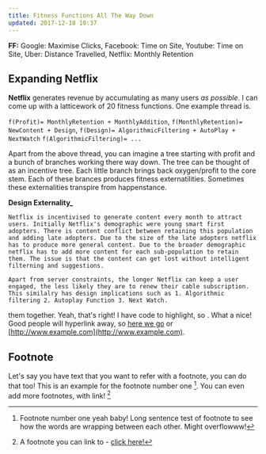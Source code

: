 ```yaml
---
title: Fitness Functions All The Way Down 
updated: 2017-12-18 10:37
---
```


**FF:** Google: Maximise Clicks, Facebook: Time on Site, Youtube: Time on Site, Uber: Distance Travelled, Netflix: Monthly Retention

## Expanding Netflix

**Netflix** generates revenue by accumulating as many users _as possible_. I can come up with a latticework of 20 fitness functions. One example thread is. 

`f(Profit)= MonthlyRetention + MonthlyAddition`, 
`f(MonthlyRetention)= NewContent + Design`, 
`f(Design)= AlgorithmicFiltering + AutoPlay + NextWatch`
`f(AlgorithmicFiltering)= ...`

Apart from the above thread, you can imagine a tree starting with profit and a bunch of branches working there way down. The tree can be thought of as an incentive tree. Each little branch brings back oxygen/profit to the core stem. Each of these brances produces fitness externatilities. Sometimes these externalities transpire from happenstance. 

**Design Externality_**  
```
Netflix is incentivised to generate content every month to attract users. Initially Netflix's demographic were young smart first adopters. There is content conflict between retaining this population and adding late adopters. Due to the size of the late adopters netflix has to produce more general content. Due to the broader demographic netflix has to add more content for each sub-population to retain them. The issue is that the content can get lost without intelligent filterning and suggestions. 

Apart from server constraints, the longer Netflix can keep a user engaged, the less likely they are to renew their cable subscription. This similalry has design implications such as 1. Algorithmic filtering 2. Autoplay Function 3. Next Watch. 
```

them together. Yeah, that's right! I have code to highlight, so . What a nice! Good people will hyperlink away, so [here we go](#) or [http://www.example.com](http://www.example.com).

<div class="divider"></div>

## Footnote

Let's say you have text that you want to refer with a footnote, you can do that too! This is an example for the footnote number one [^1]. You can even add more footnotes, with link! [^2]

<div class="divider"></div>

[^1]: Footnote number one yeah baby! Long sentence test of footnote to see how the words are wrapping between each other. Might overflowww!
[^2]: A footnote you can link to - [click here!](#)
